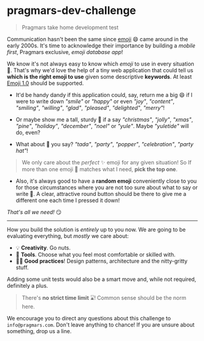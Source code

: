 # pragmars-dev-challenge

> Pragmars take home development test

Communication hasn't been the same since [emoji][emoji-wp] :smile: came around in the early 2000s. It's time to acknowledge their importance by building a _mobile first_, Pragmars exclusive, _emoji database app_!

We know it's not always easy to know which _emoji_ to use in every situation :tomato:. That's why we'd love the help of a tiny web application that could tell us **which is the right emoji to use** given some descriptive **keywords**. At least [Emoji 1.0](https://emojipedia.org/emoji-1.0/) should be supported.

* It'd be handy dandy if this application could, say, return me a big :smile: if I were to write down _"smile"_ or _"happy"_ or even _"joy"_, _"content"_, _"smiling"_, _"willing"_, _"glad"_, _"pleased"_, _"delighted"_, _"merry"_!

* Or maybe show me a tall, sturdy :christmas_tree: if a say _"christmas"_, _"jolly"_, _"xmas"_, _"pine"_, _"holiday"_, _"december"_, _"noel"_ or _"yule"_. Maybe _"yuletide"_ will do, even?

* What about :tada: you say? _"tada"_, _"party"_, _"popper"_, _"celebration"_, _"party hat"_!

> We only care about the _perfect_ :sparkles: emoji for any given situation! So If more than one emoji :couple: matches what I need, **pick the top one**.

* Also, it's always good to have a **random emoji** conveniently close to you for those circumstances where you are not too sure about what to say or write :thinking:. A clear, attractive round button should be there to give me a different one each time I pressed it down!

_That's all we need!_ :smirk:

---

How you build the solution is _entirely_ up to you now. We are going to be evaluating everything, but _mostly_ we care about:

* :bulb: **Creativity**. Go nuts.
* :wrench: **Tools**. Choose what you feel most comfortable or skilled with.
* :man_technologist: **Good practices**! Design patterns, architecture and the nitty-gritty stuff.

Adding some unit tests would also be a smart move and, while not required, definitely a plus.

> There's **no strict time limit** :hourglass:! Common sense should be the norm here.

We encourage you to direct any questions about this challenge to `info@pragmars.com`. Don't leave anything to chance! If you are unsure about something, drop us a line.

[emoji-wp]: https://en.wikipedia.org/wiki/Emoji
